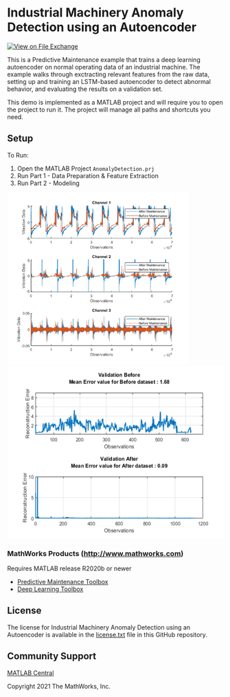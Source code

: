 # Industrial Machinery Anomaly Detection using an Autoencoder
<!-- This is the "Title of the contribution" that was approved during the Community Contribution Review Process --> 

[![View <Industrial Machinery Anomaly Detection using an Autoencoder> on File Exchange](https://www.mathworks.com/matlabcentral/images/matlab-file-exchange.svg)](https://www.mathworks.com/matlabcentral/fileexchange/####-file-exchange-title)  

This is a Predictive Maintenance example that trains a deep learning autoencoder on normal operating data of an industrial machine. The example walks through exctracting relevant features from the raw data, setting up and training an LSTM-based autoencoder to detect abnormal behavior, and evaluating the results on a validation set.

This demo is implemented as a MATLAB project and will require you to open the project to run it. The project will manage all paths and shortcuts you need. 

## Setup 
To Run:
1. Open the MATLAB Project `AnomalyDetection.prj`
2. Run Part 1 - Data Preparation & Feature Extraction
3. Run Part 2 - Modeling

<img src="Images/Data.png" height="400">
<img src="Images/ReconstructionError.PNG" height="400">

### MathWorks Products (http://www.mathworks.com)

Requires MATLAB release R2020b or newer
- [Predictive Maintenance Toolbox](https://www.mathworks.com/help/predmaint/index.html)
- [Deep Learning Toolbox](https://www.mathworks.com/products/deep-learning.html)

## License
The license for Industrial Machinery Anomaly Detection using an Autoencoder is available in the [license.txt](license.txt) file in this GitHub repository.

## Community Support
[MATLAB Central](https://www.mathworks.com/matlabcentral)

Copyright 2021 The MathWorks, Inc.
